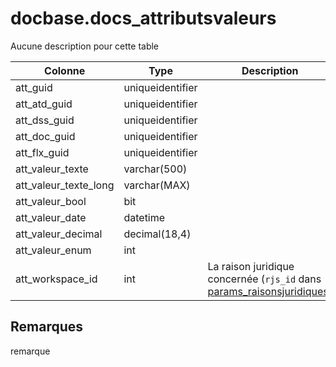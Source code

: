 # docbase.docs_attributsvaleurs

Aucune description pour cette table

Colonne|Type|Description
---|---|---
att_guid|uniqueidentifier|
att_atd_guid|uniqueidentifier|
att_dss_guid|uniqueidentifier|
att_doc_guid|uniqueidentifier|
att_flx_guid|uniqueidentifier|
att_valeur_texte|varchar(500)|
att_valeur_texte_long|varchar(MAX)|
att_valeur_bool|bit|
att_valeur_date|datetime|
att_valeur_decimal|decimal(18,4)|
att_valeur_enum|int|
att_workspace_id|int|La raison juridique concernée (`rjs_id` dans [params_raisonsjuridiques](generated_params_raisonsjuridiques.md)) 

## Remarques
remarque
